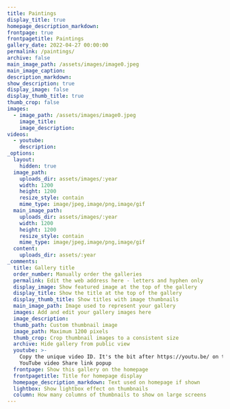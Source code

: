```yaml
---
title: Paintings
display_title: true
homepage_description_markdown:
frontpage: true
frontpagetitle: Paintings
gallery_date: 2022-04-27 00:00:00
permalink: /paintings/
archive: false
main_image_path: /assets/images/image0.jpeg
main_image_caption:
description_markdown:
show_description: true
display_image: false
display_thumb_title: true
thumb_crop: false
images:
  - image_path: /assets/images/image0.jpeg
    image_title:
    image_description:
videos:
  - youtube:
    description:
_options:
  layout:
    hidden: true
  image_path:
    uploads_dir: assets/images/:year
    width: 1200
    height: 1200
    resize_style: contain
    mime_type: image/jpeg,image/png,image/gif
  main_image_path:
    uploads_dir: assets/images/:year
    width: 1200
    height: 1200
    resize_style: contain
    mime_type: image/jpeg,image/png,image/gif
  content:
    uploads_dir: assets/:year
_comments:
  title: Gallery title
  order_number: Manually order the galleries
  permalink: Edit the web address here - letters and hyphen only
  display_image: Show featured image at the top of the gallery
  display_title: Show the title at the top of the gallery
  display_thumb_title: Show titles with image thumbnails
  main_image_path: Image used to represent your gallery
  images: Add and edit your gallery images here
  image_description:
  thumb_path: Custom thumbnail image
  image_path: Maximum 1200 pixels
  thumb_crop: Crop thumbnail images to a consistent size
  archive: Hide gallery from public view
  youtube: >-
    Copy the unique video ID. It's the bit after https://youtu.be/ on the
    YouTube video Share link popup
  frontpage: Show this gallery on the homepage
  frontpagetitle: Title for homepage display
  homepage_description_markdown: Text used on homepage if shown
  lightbox: Show lightbox effect on thumbnails
  column: How many columns of thumbnails to show on large screens
---
```


